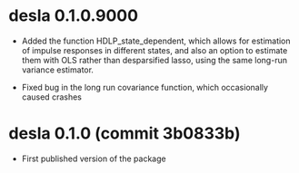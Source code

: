 # desla 0.1.0.9000

* Added the function HDLP_state_dependent, which allows for estimation of impulse responses in different states, and also an option to estimate them with OLS rather than desparsified lasso, using the same long-run variance estimator.

* Fixed bug in the long run covariance function, which occasionally caused crashes

# desla 0.1.0 (commit 3b0833b)

* First published version of the package
